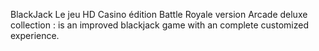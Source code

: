 BlackJack Le jeu HD Casino édition Battle Royale version Arcade deluxe collection : is an improved blackjack game with an complete customized experience.
